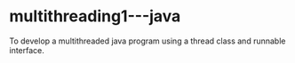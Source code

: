 # multithreading1---java
To develop a multithreaded java program using a thread class and runnable interface.
